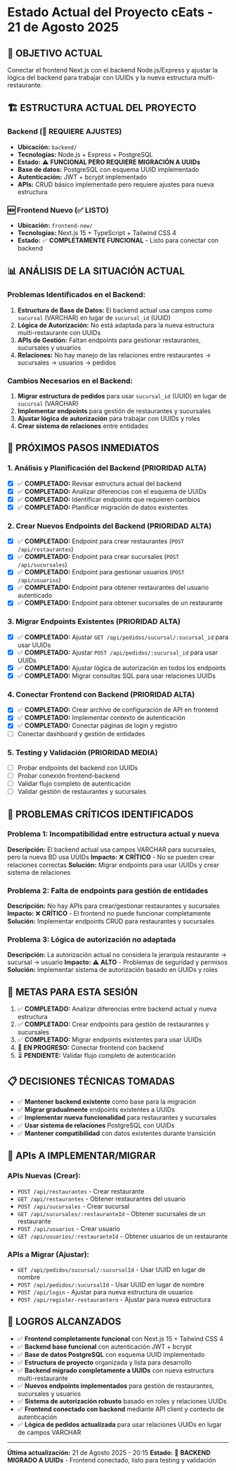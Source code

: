 # Estado Actual del Proyecto cEats - 21 de Agosto 2025

## 🎯 **OBJETIVO ACTUAL**
Conectar el frontend Next.js con el backend Node.js/Express y ajustar la lógica del backend para trabajar con UUIDs y la nueva estructura multi-restaurante.

## 🏗️ **ESTRUCTURA ACTUAL DEL PROYECTO**

### **Backend (🔄 REQUIERE AJUSTES)**
- **Ubicación:** `backend/`
- **Tecnologías:** Node.js + Express + PostgreSQL
- **Estado:** ⚠️ **FUNCIONAL PERO REQUIERE MIGRACIÓN A UUIDs**
- **Base de datos:** PostgreSQL con esquema UUID implementado
- **Autenticación:** JWT + bcrypt implementado
- **APIs:** CRUD básico implementado pero requiere ajustes para nueva estructura

### **🆕 Frontend Nuevo (✅ LISTO)**
- **Ubicación:** `frontend-new/`
- **Tecnologías:** Next.js 15 + TypeScript + Tailwind CSS 4
- **Estado:** ✅ **COMPLETAMENTE FUNCIONAL** - Listo para conectar con backend

## 📊 **ANÁLISIS DE LA SITUACIÓN ACTUAL**

### **Problemas Identificados en el Backend:**
1. **Estructura de Base de Datos:** El backend actual usa campos como `sucursal` (VARCHAR) en lugar de `sucursal_id` (UUID)
2. **Lógica de Autorización:** No está adaptada para la nueva estructura multi-restaurante con UUIDs
3. **APIs de Gestión:** Faltan endpoints para gestionar restaurantes, sucursales y usuarios
4. **Relaciones:** No hay manejo de las relaciones entre restaurantes → sucursales → usuarios → pedidos

### **Cambios Necesarios en el Backend:**
1. **Migrar estructura de pedidos** para usar `sucursal_id` (UUID) en lugar de `sucursal` (VARCHAR)
2. **Implementar endpoints** para gestión de restaurantes y sucursales
3. **Ajustar lógica de autorización** para trabajar con UUIDs y roles
4. **Crear sistema de relaciones** entre entidades

## 🔄 **PRÓXIMOS PASOS INMEDIATOS**

### **1. Análisis y Planificación del Backend (PRIORIDAD ALTA)**
- [x] ✅ **COMPLETADO:** Revisar estructura actual del backend
- [x] ✅ **COMPLETADO:** Analizar diferencias con el esquema de UUIDs
- [x] ✅ **COMPLETADO:** Identificar endpoints que requieren cambios
- [x] ✅ **COMPLETADO:** Planificar migración de datos existentes

### **2. Crear Nuevos Endpoints del Backend (PRIORIDAD ALTA)**
- [x] ✅ **COMPLETADO:** Endpoint para crear restaurantes (`POST /api/restaurantes`)
- [x] ✅ **COMPLETADO:** Endpoint para crear sucursales (`POST /api/sucursales`)
- [x] ✅ **COMPLETADO:** Endpoint para gestionar usuarios (`POST /api/usuarios`)
- [x] ✅ **COMPLETADO:** Endpoint para obtener restaurantes del usuario autenticado
- [x] ✅ **COMPLETADO:** Endpoint para obtener sucursales de un restaurante

### **3. Migrar Endpoints Existentes (PRIORIDAD ALTA)**
- [x] ✅ **COMPLETADO:** Ajustar `GET /api/pedidos/sucursal/:sucursal_id` para usar UUIDs
- [x] ✅ **COMPLETADO:** Ajustar `POST /api/pedidos/:sucursal_id` para usar UUIDs
- [x] ✅ **COMPLETADO:** Ajustar lógica de autorización en todos los endpoints
- [x] ✅ **COMPLETADO:** Migrar consultas SQL para usar relaciones UUIDs

### **4. Conectar Frontend con Backend (PRIORIDAD ALTA)**
- [x] ✅ **COMPLETADO:** Crear archivo de configuración de API en frontend
- [x] ✅ **COMPLETADO:** Implementar contexto de autenticación
- [x] ✅ **COMPLETADO:** Conectar páginas de login y registro
- [ ] Conectar dashboard y gestión de entidades

### **5. Testing y Validación (PRIORIDAD MEDIA)**
- [ ] Probar endpoints del backend con UUIDs
- [ ] Probar conexión frontend-backend
- [ ] Validar flujo completo de autenticación
- [ ] Validar gestión de restaurantes y sucursales

## 🚨 **PROBLEMAS CRÍTICOS IDENTIFICADOS**

### **Problema 1:** Incompatibilidad entre estructura actual y nueva
**Descripción:** El backend actual usa campos VARCHAR para sucursales, pero la nueva BD usa UUIDs
**Impacto:** ❌ **CRÍTICO** - No se pueden crear relaciones correctas
**Solución:** Migrar endpoints para usar UUIDs y crear sistema de relaciones

### **Problema 2:** Falta de endpoints para gestión de entidades
**Descripción:** No hay APIs para crear/gestionar restaurantes y sucursales
**Impacto:** ❌ **CRÍTICO** - El frontend no puede funcionar completamente
**Solución:** Implementar endpoints CRUD para restaurantes y sucursales

### **Problema 3:** Lógica de autorización no adaptada
**Descripción:** La autorización actual no considera la jerarquía restaurante → sucursal → usuario
**Impacto:** ⚠️ **ALTO** - Problemas de seguridad y permisos
**Solución:** Implementar sistema de autorización basado en UUIDs y roles

## 🎯 **METAS PARA ESTA SESIÓN**

1. ✅ **COMPLETADO:** Analizar diferencias entre backend actual y nueva estructura
2. ✅ **COMPLETADO:** Crear endpoints para gestión de restaurantes y sucursales
3. ✅ **COMPLETADO:** Migrar endpoints existentes para usar UUIDs
4. 🔄 **EN PROGRESO:** Conectar frontend con backend
5. ⏳ **PENDIENTE:** Validar flujo completo de autenticación

## 📋 **DECISIONES TÉCNICAS TOMADAS**

- ✅ **Mantener backend existente** como base para la migración
- ✅ **Migrar gradualmente** endpoints existentes a UUIDs
- ✅ **Implementar nueva funcionalidad** para restaurantes y sucursales
- ✅ **Usar sistema de relaciones** PostgreSQL con UUIDs
- ✅ **Mantener compatibilidad** con datos existentes durante transición

## 🔗 **APIs A IMPLEMENTAR/MIGRAR**

### **APIs Nuevas (Crear):**
- `POST /api/restaurantes` - Crear restaurante
- `GET /api/restaurantes` - Obtener restaurantes del usuario
- `POST /api/sucursales` - Crear sucursal
- `GET /api/sucursales/:restauranteId` - Obtener sucursales de un restaurante
- `POST /api/usuarios` - Crear usuario
- `GET /api/usuarios/:restauranteId` - Obtener usuarios de un restaurante

### **APIs a Migrar (Ajustar):**
- `GET /api/pedidos/sucursal/:sucursalId` - Usar UUID en lugar de nombre
- `POST /api/pedidos/:sucursalId` - Usar UUID en lugar de nombre
- `POST /api/login` - Ajustar para nueva estructura de usuarios
- `POST /api/register-restaurantero` - Ajustar para nueva estructura

## 🎉 **LOGROS ALCANZADOS**

- ✅ **Frontend completamente funcional** con Next.js 15 + Tailwind CSS 4
- ✅ **Backend base funcional** con autenticación JWT + bcrypt
- ✅ **Base de datos PostgreSQL** con esquema UUID implementado
- ✅ **Estructura de proyecto** organizada y lista para desarrollo
- ✅ **Backend migrado completamente a UUIDs** con nueva estructura multi-restaurante
- ✅ **Nuevos endpoints implementados** para gestión de restaurantes, sucursales y usuarios
- ✅ **Sistema de autorización robusto** basado en roles y relaciones UUIDs
- ✅ **Frontend conectado con backend** mediante API client y contexto de autenticación
- ✅ **Lógica de pedidos actualizada** para usar relaciones UUIDs en lugar de campos VARCHAR

---

**Última actualización:** 21 de Agosto 2025 - 20:15
**Estado:** 🚧 **BACKEND MIGRADO A UUIDs** - Frontend conectado, listo para testing y validación
